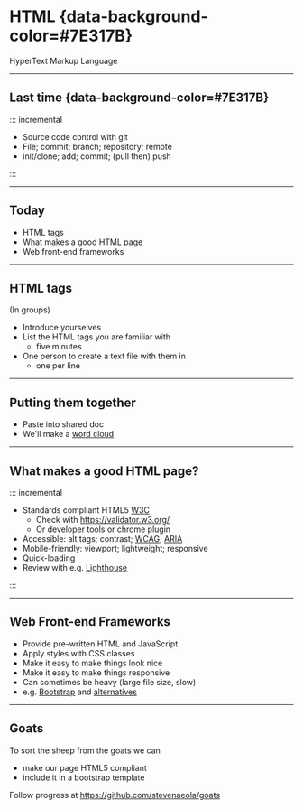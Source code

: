 

# HTML {data-background-color=#7E317B}
HyperText Markup Language

--- 

## Last time {data-background-color=#7E317B}

::: incremental

* Source code control with git
* File; commit; branch; repository; remote
* init/clone; add; commit; (pull then) push

:::

--- 

## Today

* HTML tags
* What makes a good HTML page
* Web front-end frameworks

---

## HTML tags

(In groups)

* Introduce yourselves
* List the HTML tags you are familiar with 
  - five minutes
* One person to create a text file with them in
  - one per line

---

## Putting them together

* Paste into shared doc
* We'll make a [word cloud](https://www.wordclouds.com/)

---

## What makes a good HTML page?

::: incremental

* Standards compliant HTML5 [W3C](https://www.w3.org/TR/html52/) 
  - Check with <https://validator.w3.org/>
  - Or developer tools or chrome plugin
* Accessible: alt tags; contrast; [WCAG](https://www.w3.org/TR/WCAG21/); [ARIA](https://developer.mozilla.org/en-US/docs/Web/Accessibility/ARIA)
* Mobile-friendly: viewport; lightweight; responsive
* Quick-loading
* Review with e.g. [Lighthouse](https://developers.google.com/web/tools/lighthouse)

:::

---

## Web Front-end Frameworks

- Provide pre-written HTML and JavaScript
- Apply styles with CSS classes
- Make it easy to make things look nice
- Make it easy to make things responsive
- Can sometimes be heavy (large file size, slow)
- e.g. [Bootstrap](https://getbootstrap.com/) and [alternatives](https://classpert.com/blog/top-bootstrap-alternatives)

---

## Goats

To sort the sheep from the goats we can

- make our page HTML5 compliant
- include it in a bootstrap template

Follow progress at <https://github.com/stevenaeola/goats>




